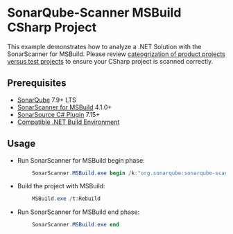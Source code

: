 # SonarQube-Scanner MSBuild CSharp Project

This example demonstrates how to analyze a .NET Solution with the SonarScanner for MSBuild. Please review [cateogrization of product projects versus test projects](https://github.com/SonarSource/sonar-scanner-msbuild/wiki/Analysis-of-product-projects-vs.-test-projects) to ensure your CSharp project is scanned correctly.

## Prerequisites

* [SonarQube](http://www.sonarqube.org/downloads/) 7.9+ LTS
* [SonarScanner for MSBuild](http://docs.sonarqube.org/display/SCAN/Analyzing+with+SonarQube+Scanner+for+MSBuild) 4.1.0+
* [SonarSource C# Plugin](http://redirect.sonarsource.com/plugins/csharp.html) 7.15+
* [Compatible .NET Build Environment](https://docs.sonarqube.org/latest/analysis/scan/sonarscanner-for-msbuild/)

## Usage

* Run SonarScanner for MSBuild begin phase:

```powershell
        SonarScanner.MSBuild.exe begin /k:"org.sonarqube:sonarqube-scanner-msbuild" /n:"Example of SonarScanner for MSBuild Usage" /v:"1.0"
```

* Build the project with MSBuild:

```powershell
        MSBuild.exe /t:Rebuild
```

* Run SonarScanner for MSBuild end phase:

```powershell
        SonarScanner.MSBuild.exe end
```

